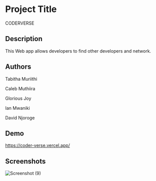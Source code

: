 
# Project Title

CODERVERSE



## Description
This Web app allows developers to find other developers and network.
## Authors

Tabitha Muriithi

Caleb Muthiira

Glorious Joy

Ian Mwaniki

David Njoroge


## Demo

https://coder-verse.vercel.app/


## Screenshots


![Screenshot (9)](https://user-images.githubusercontent.com/110379615/201297740-fa6d01cb-7380-4ef1-b0b6-1b9129029a73.png)

